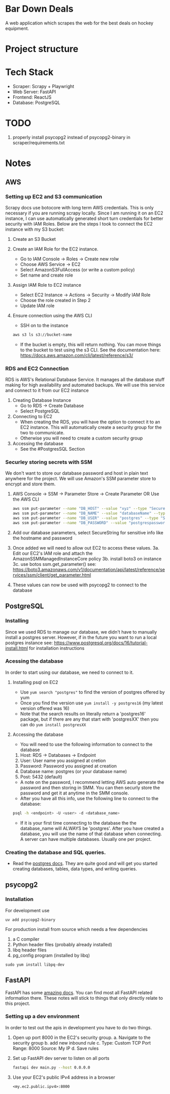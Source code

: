 # Bar Down Deals

A web application which scrapes the web for the best deals on hockey equipment.

# Project structure

# Tech Stack

- Scraper: Scrapy + Playwright
- Web Server: FastAPI
- Frontend: ReactJS
- Database: PostgreSQL

# TODO

1. properly install psycopg2 instead of psycopg2-binary in
   scraper/requirements.txt

# Notes

## AWS

### Setting up EC2 and S3 communication

Scrapy docs use botocore with long term AWS credentials. This is only necessary
if you are running scrapy locally. Since I am running it on an EC2 instance, I
can use automatically generated short turn credentials for better security with
IAM Roles. Below are the steps I took to connect the EC2 instance with my S3
bucket:

1. Create an S3 Bucket

2. Create an IAM Role for the EC2 instance.

   - Go to IAM Console -> Roles -> Create new rolw
   - Choose AWS Service -> EC2
   - Select AmazonS3FullAccess (or write a custom policy)
   - Set name and create role

3. Assign IAM Role to EC2 instance

   - Select EC2 Instance -> Actions -> Security -> Modify IAM Role
   - Choose the role created in Step 2
   - Update IAM role

4. Ensure connection using the AWS CLI
   - SSH on to the instance
   ```bash
   aws s3 ls s3://bucket-name
   ```
   - If the bucket is empty, this will return nothing. You can move things to
     the bucket to test using the s3 CLI. See the documentation here:
     https://docs.aws.amazon.com/cli/latest/reference/s3/

### RDS and EC2 Connection

RDS is AWS's Relational Database Service. It manages all the database stuff
making for high availability and automated backups. We will use this service and
connect to it from our EC2 instance

1. Creating Database Instance
   - Go to RDS -> Create Database
   - Select PostgreSQL
2. Connecting to EC2
   - When creating the RDS, you will have the option to connect it to an EC2
     instance. This will automatically create a security group for the two to
     communicate.
   - Otherwise you will need to create a custom security group
3. Accessing the database
   - See the #PostgresSQL Section

### Securley storing secrets with SSM

We don't want to store our database password and host in plain text anywhere for
the project. We will use Amazon's SSM parameter store to encrypt and store them.

1. AWS Console -> SSM -> Parameter Store -> Create Parameter
   OR
   Use the AWS CLI

   ```bash
   aws ssm put-parameter --name "DB_HOST" --value "xyz" --type "SecureString"
   aws ssm put-parameter --name "DB_NAME" --value "databaseName" --type "String"
   aws ssm put-parameter --name "DB_USER" --value "postgres" --type "String"
   aws ssm put-parameter --name "DB_PASSWORD" --value "postgrespassword" --type "SecureString"
   ```

2. Add our database parameters, select SecureString for sensitive info like the
   hostname and password
3. Once added we will need to allow out EC2 to access these values.
   3a. Edit our EC2's IAM role and attach the AmazonSSMManagedInstanceCore policy
   3b. install boto3 on instance
   3c. use botos ssm.get_parameter() see: https://boto3.amazonaws.com/v1/documentation/api/latest/reference/services/ssm/client/get_parameter.html
4. These values can now be used with psycopg2 to connect to the database

## PostgreSQL

### Installing

Since we used RDS to manage our database, we didn't have to manually install
a postgres server. However, if in the future you want to run a local postgres
instance see: https://www.postgresql.org/docs/16/tutorial-install.html for
installation instructions

### Acessing the database

In order to start using our database, we need to connect to it.

1. Installing psql on EC2
   - Use `yum search "postgres"` to find the version of postgres offered by
     yum
   - Once you find the version use `yum install -y postgres16` (my latest
     version offered was 16)
   - Note that the search results on literally return a 'postgres16' package,
     but if there are any that start with 'postgresXX' then you can do `yum
install postgresXX`
2. Accessing the database

   - You will need to use the following information to connect to the database

   1. Host: RDS -> Databases -> Endpoint
   2. User: User name you assigned at cretion
   3. Password: Password you assigned at creation
   4. Database name: postgres (or your database name)
   5. Post: 5432 (default)

   - A note on the password, I recommend letting AWS auto generate the password
     and then storing in SMM. You can then securly store the password and get it
     at anytime in the SMM console.
   - After you have all this info, use the following line to connect to the
     database:

   ```bash
   psql -h <endpoint> -U <user> -d <database_name>
   ```

   - If it is your first time connecting to the database the the database_name
     will ALWAYS be 'postgres'. After you have created a database, you will use
     the name of that database when connecting. A server can have multiple
     databases. Usually one per project.

### Creating the database and SQL queries.

- Read the [postgres docs](https://www.postgresql.org/docs/16/). They are quite good and will get you started creating databases, tables, data types, and writing queries.

## psycopg2

### Installation

For development use

```
uv add psycopg2-binary
```

For production install from source which needs a few dependencies

1. a C compiler
2. Python header files (probably already installed)
3. libq header files
4. pg_config program (installed by libq)

```
sudo yum install libpq-dev
```

## FastAPI

FastAPI has some [amazing docs](https://fastapi.tiangolo.com/tutorial/). You can
find most all FastAPI related information there. These notes will stick to
things that only directly relate to this project.

### Setting up a dev environment

In order to test out the apis in development you have to do two things.

1. Open up port 8000 in the EC2's security group.
   a. Navigate to the security group
   b. add new inbound rule
   c. Type: Custom TCP
   Port Range: 8000
   Source: My IP
   d. Save rules

2. Set up FastAPI dev server to listen on all ports

   ```bash
   fastapi dev main.py --host 0.0.0.0
   ```

3. Use your EC2's public IPv4 address in a browser
   ```
   <my.ec2.public.ipv4>:8000
   ```
